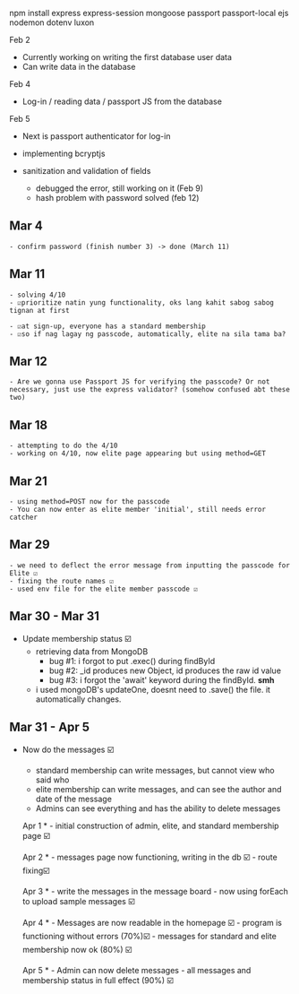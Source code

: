 npm install express express-session mongoose passport passport-local ejs nodemon dotenv luxon

Feb 2
* Currently working on writing the first database user data
* Can write data in the database

Feb 4
* Log-in / reading data / passport JS from the database


Feb 5
* Next is passport authenticator for log-in
* implementing bcryptjs

* sanitization and validation of fields
    - debugged the error, still working on it (Feb 9)
    - hash problem with password solved (feb 12)

Mar 4
- 
    - confirm password (finish number 3) -> done (March 11)

Mar 11
- 
    - solving 4/10
    - ☑️prioritize natin yung functionality, oks lang kahit sabog sabog tignan at first

    - ☑️at sign-up, everyone has a standard membership
    - ☑️so if nag lagay ng passcode, automatically, elite na sila tama ba?

Mar 12
- 
    - Are we gonna use Passport JS for verifying the passcode? Or not necessary, just use the express validator? (somehow confused abt these two)

Mar 18
-   
    - attempting to do the 4/10
    - working on 4/10, now elite page appearing but using method=GET

Mar 21
-   
    - using method=POST now for the passcode
    - You can now enter as elite member 'initial', still needs error catcher

Mar 29
-  
    - we need to deflect the error message from inputting the passcode for Elite ☑️
    - fixing the route names ☑️
    - used env file for the elite member passcode ☑️

Mar 30 - Mar 31
- 
* Update membership status ☑️
    -   retrieving data from MongoDB
        - bug #1: i forgot to put .exec() during findById
        - bug #2: _id produces new Object, id produces the raw id value
        - bug #3: i forgot the 'await' keyword during the findById. **smh**
    - i used mongoDB's updateOne, doesnt need to .save() the file. it automatically changes.

Mar 31 - Apr 5
- 
* Now do the messages ☑️
    - standard membership can write messages, but cannot view who said who
    - elite membership can write messages, and can see the author and date of the message
    - Admins can see everything and has the ability to delete messages
    
    Apr 1
    * 
        - initial construction of admin, elite, and standard membership page ☑️
    
    Apr 2
    * 
        - messages page now functioning, writing in the db ☑️
        - route fixing☑️

    Apr 3
    * 
        - write the messages in the message board
            - now using forEach to upload sample messages ☑️
    
    Apr 4
    * 
        - Messages are now readable in the homepage ☑️
        - program is functioning without errors (70%)☑️
        - messages for standard and elite membership now ok (80%) ☑️

    Apr 5
    * 
        - Admin can now delete messages
        - all messages and membership status in full effect (90%) ☑️